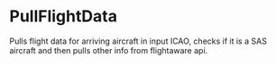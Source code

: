 # PullFlightData
Pulls flight data for arriving aircraft in input ICAO, checks if it is a SAS aircraft and then pulls other info from flightaware api.
